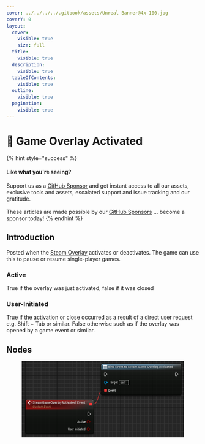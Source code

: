 ```yaml
---
cover: ../../../../.gitbook/assets/Unreal Banner@4x-100.jpg
coverY: 0
layout:
  cover:
    visible: true
    size: full
  title:
    visible: true
  description:
    visible: true
  tableOfContents:
    visible: true
  outline:
    visible: true
  pagination:
    visible: true
---
```


# 🔻 Game Overlay Activated

{% hint style="success" %}
#### Like what you're seeing?

Support us as a [GitHub Sponsor](../../../../become-a-sponsor/) and get instant access to all our assets, exclusive tools and assets, escalated support and issue tracking and our gratitude.\
\
These articles are made possible by our [GitHub Sponsors](../../../../become-a-sponsor/) ... become a sponsor today!
{% endhint %}

## Introduction

Posted when the [Steam Overlay](https://partner.steamgames.com/doc/features/overlay) activates or deactivates. The game can use this to pause or resume single-player games.

### Active

True if the overlay was just activated, false if it was closed

### User-Initiated

True if the activation or close occurred as a result of a direct user request e.g. Shift + Tab or similar. False otherwise such as if the overlay was opened by a game event or similar.

## Nodes

<figure><img src="../../../../.gitbook/assets/image (26) (1).png" alt=""><figcaption></figcaption></figure>
